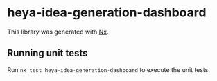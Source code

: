 # heya-idea-generation-dashboard

This library was generated with [Nx](https://nx.dev).

## Running unit tests

Run `nx test heya-idea-generation-dashboard` to execute the unit tests.
